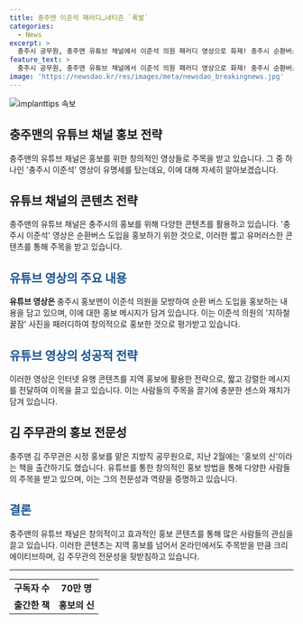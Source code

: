 ```yaml
---
title: 충주맨 이준석 패러디…네티즌 `폭발` 
categories:
  - News
excerpt: >
  충주시 공무원, 충주맨 유튜브 채널에서 이준석 의원 패러디 영상으로 화제! 충주시 순환버스 홍보를 위해 버스에서 잠든 이준석을 모방한 김 주무관의 영상에 의원도 호응. 네티즌들의 관심과 호평을 받으며 인터넷 유행 콘텐츠를 시정 홍보에 활용한 재치있는 활동이 눈에 띈다. 이와 관련해 충주시 공식 유튜브 채널 운영, 책 출간 등으로 경험을 쌓은 김 주무관의 활약이 주목받고 있다.
feature_text: >
  충주시 공무원, 충주맨 유튜브 채널에서 이준석 의원 패러디 영상으로 화제! 충주시 순환버스 홍보를 위해 버스에서 잠든 이준석을 모방한 김 주무관의 영상에 의원도 호응. 네티즌들의 관심과 호평을 받으며 인터넷 유행 콘텐츠를 시정 홍보에 활용한 재치있는 활동이 눈에 띈다. 이와 관련해 충주시 공식 유튜브 채널 운영, 책 출간 등으로 경험을 쌓은 김 주무관의 활약이 주목받고 있다.
image: 'https://newsdao.kr/res/images/meta/newsdao_breakingnews.jpg'
---
```


<p><img src="https://newsdao.kr/res/images/meta/newsdao_breakingnews.jpg" alt="implanttips 속보" /></p>

<h2 data-ke-size="size26">충주맨의 유튜브 채널 홍보 전략</h2>

<p data-ke-size="size16">충주맨의 유튜브 채널은 홍보를 위한 창의적인 영상들로 주목을 받고 있습니다. 그 중 하나인 '충주시 이준석' 영상이 유명세를 탔는데요, 이에 대해 자세히 알아보겠습니다.</p>

<h2>유튜브 채널의 콘텐츠 전략</h2>

<p data-ke-size="size16">충주맨의 유튜브 채널은 충주시의 홍보를 위해 다양한 콘텐츠를 활용하고 있습니다. '충주시 이준석' 영상은 순환버스 도입을 홍보하기 위한 것으로, 이러한 짧고 유머러스한 콘텐츠를 통해 주목을 받고 있습니다.</p>

<h2><span style="color: #1a5490;">유튜브 영상의 주요 내용</span></h2>

<p data-ke-size="size16"><b>유튜브 영상은</b> 충주시 홍보맨이 이준석 의원을 모방하여 순환 버스 도입을 홍보하는 내용을 담고 있으며, 이에 대한 홍보 메시지가 담겨 있습니다. 이는 이준석 의원의 '지하철 꿀잠' 사진을 패러디하여 창의적으로 홍보한 것으로 평가받고 있습니다.</p>

<h2><span style="color: #1a5490;">유튜브 영상의 성공적 전략</span></h2>

<p data-ke-size="size16">이러한 영상은 인터넷 유행 콘텐츠를 지역 홍보에 활용한 전략으로, 짧고 강렬한 메시지를 전달하여 이목을 끌고 있습니다. 이는 사람들의 주목을 끌기에 충분한 센스와 재치가 담겨 있습니다.</p>

<h2>김 주무관의 홍보 전문성</h2>

<p data-ke-size="size16">충주맨 김 주무관은 시정 홍보를 맡은 지방직 공무원으로, 지난 2월에는 '홍보의 신'이라는 책을 출간하기도 했습니다. 유튜브를 통한 창의적인 홍보 방법을 통해 다양한 사람들의 주목을 받고 있으며, 이는 그의 전문성과 역량을 증명하고 있습니다.</p>

<h2><span style="color: #1a5490;">결론</span></h2>

<p data-ke-size="size16">충주맨의 유튜브 채널은 창의적이고 효과적인 홍보 콘텐츠를 통해 많은 사람들의 관심을 끌고 있습니다. 이러한 콘텐츠는 지역 홍보를 넘어서 온라인에서도 주목받을 만큼 크리에이티브하며, 김 주무관의 전문성을 뒷받침하고 있습니다.</p>

<hr>

<table>
  <tr>
    <td style="text-align: center; height: 17px;"><b>구독자 수</b></td>
    <td style="text-align: center; height: 17px;"><b>70만 명</b></td>
  </tr>
  <tr>
    <td style="text-align: center; height: 17px;"><b>출간한 책</b></td>
    <td style="text-align: center; height: 17px;"><b>홍보의 신</b></td>
  </tr>
</table>

<p data-ke-size="size16">&nbsp;</p>

